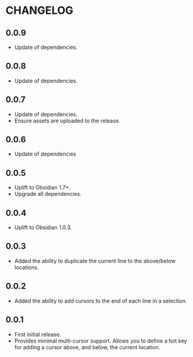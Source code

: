 # CHANGELOG

## 0.0.9

- Update of dependencies.

## 0.0.8

- Update of dependencies.

## 0.0.7

- Update of dependencies.
- Ensure assets are uploaded to the release.

## 0.0.6

- Update of dependencies

## 0.0.5

- Uplift to Obsidian 1.7+.
- Upgrade all dependencies.

## 0.0.4

- Uplift to Obsidian 1.0.3.

## 0.0.3

- Added the ability to duplicate the current line to the above/below locations.

## 0.0.2

- Added the ability to add cursors to the end of each line in a selection.

## 0.0.1

- First initial release.
- Provides minimal multi-cursor support. Allows you to define a hot key for adding a cursor above, and below, the current location.
